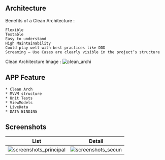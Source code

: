 ## Architecture

 Benefits of a Clean Architecture :

    Flexible
    Testable
    Easy to understand
    High Maintainability
    Could play well with best practices like DDD
    Screaming — Use Cases are clearly visible in the project’s structure
   
  Clean Architecture Image :
  ![clean_archi](https://user-images.githubusercontent.com/21106507/80330641-ba535100-8813-11ea-98be-7b97bcba4efa.png)
  
  
  ## APP Feature
  
    * Clean Arch
    * MVVM structure
    * Unit Tests
    * ViewModels
    * LiveData
    * DATA BINDING
  
    
   ## Screenshots
   
   | List  | Detail |
| ------------- | ------------- |
|![screenshots_principal](https://user-images.githubusercontent.com/21106507/80330901-84629c80-8814-11ea-8a72-283df5ee57c7.jpeg) |![screenshots_secun](https://user-images.githubusercontent.com/21106507/80331020-e7543380-8814-11ea-94ad-44d85b40ecee.jpeg) |
   

   
   
   
